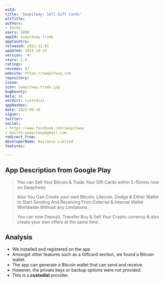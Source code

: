 ```yaml
---
wsId: 
title: 'Swapitway: Sell Gift Cards'
altTitle: 
authors:
- danny
users: 5000
appId: swapitway.trade
appCountry: 
released: 2021-11-01
updated: 2024-10-23
version: '4'
stars: 2.9
ratings: 
reviews: 47
website: https://swapitway.com
repository: 
issue: 
icon: swapitway.trade.jpg
bugbounty: 
meta: ok
verdict: custodial
appHashes: 
date: 2023-09-10
signer: 
twitter: 
social:
- https://www.facebook.com/swapitway
- mailto:swapitway@gmail.com
redirect_from: 
developerName: Nairance Limited
features: 

---
```


## App Description from Google Play 

> You can Sell Your Bitcoin & Trade Your Gift Cards within 5-15mins now on Swapitway
>
> Also You Can Create your own Bitcoin, Litecoin, Dodge & Either Wallet to Start Sending And Receiving From External & Internal Wallet Worldwide Without any Limitations .
>
> You can now Deposit, Transfer Buy & Sell Your Crypto currency & also create your own offers at the same time.

## Analysis 

- We installed and registered on the app 
- Amongst other features such as a Giftcard section, we found a Bitcoin wallet. 
- The app can generate a Bitcoin wallet that can send and receive. 
- However, the private keys or backup options were not provided. 
- This is a **custodial** provider. 

